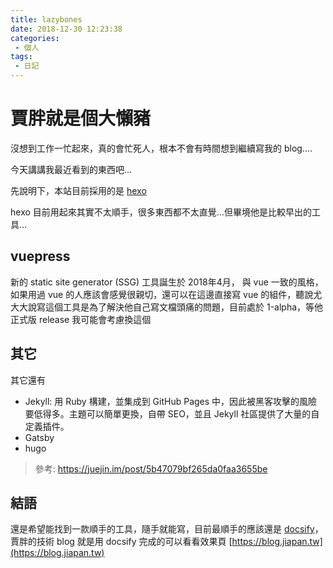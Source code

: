 ```yaml
---
title: lazybones
date: 2018-12-30 12:23:38
categories:
 - 個人
tags:
 - 日記
---
```


# 賈胖就是個大懶豬

沒想到工作一忙起來，真的會忙死人，根本不會有時間想到繼續寫我的 blog....

今天講講我最近看到的東西吧…

先說明下，本站目前採用的是 [hexo](https://hexo.io/)

hexo 目前用起來其實不太順手，很多東西都不太直覺…但畢境他是比較早出的工具…

## vuepress

新的 static site generator (SSG) 工具誕生於 2018年4月， 與 vue 一致的風格，如果用過 vue 的人應該會感覺很親切，還可以在這邊直接寫 vue 的組件，聽說尤大大說寫這個工具是為了解決他自己寫文檔頭痛的問題，目前處於 1-alpha，等他正式版 release 我可能會考慮換這個

## 其它

其它還有

- Jekyll: 用 Ruby 構建，並集成到 GitHub Pages 中，因此被黑客攻擊的風險要低得多。主題可以簡單更換，自帶 SEO，並且 Jekyll 社區提供了大量的自定義插件。
- Gatsby
- hugo

> 參考: https://juejin.im/post/5b47079bf265da0faa3655be

## 結語

還是希望能找到一款順手的工具，隨手就能寫，目前最順手的應該還是 [docsify](https://docsify.js.org)，賈胖的技術 blog 就是用 docsify 完成的可以看看效果頁 [https://blog.jiapan.tw](https://blog.jiapan.tw)